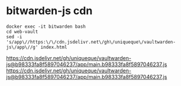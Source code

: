 # bitwarden-js cdn
```
docker exec -it bitwarden bash
cd web-vault
sed -i 's/app\//https:\/\/cdn.jsdelivr.net\/gh\/uniqueque\/vaultwarden-js\/app\//g' index.html
```
https://cdn.jsdelivr.net/gh/uniqueque/vaultwarden-js@b98333fa8f5897046237/app/main.b98333fa8f5897046237.js
https://cdn.jsdelivr.net/gh/uniqueque/vaultwarden-js@b98333fa8f5897046237/app/main.b98333fa8f5897046237.js
